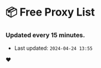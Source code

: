 # :package: Free Proxy List
### Updated every 15 minutes.

- Last updated: `2024-04-24 13:55`

:heart:
